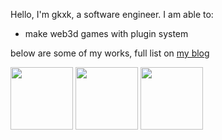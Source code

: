 Hello, I'm gkxk, a software engineer. I am able to:
- make web3d games with plugin system

<!-- collect information and offer search tools -->

below are some of my works, full list on [my blog](https://gkxk.github.io)

<img src="https://d2ekywz288hemq.cloudfront.net/im/hexo3d.png" height="100px"></img> <img src="https://d2ekywz288hemq.cloudfront.net/im/cloud.png" height="100px"></img> <img src="https://d2ekywz288hemq.cloudfront.net/im/bilibili_profile/bilibili_profile_海州拌饭.png" height="100px"></img>